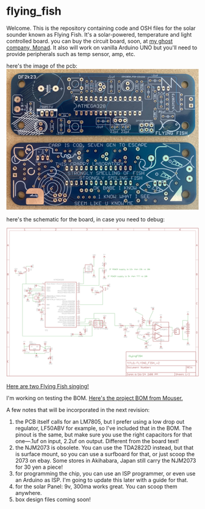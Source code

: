 # flying_fish

Welcome.  This is the repository containing code and OSH files for the solar sounder known as Flying Fish. It's a solar-powered, temperature and light controlled board. you can buy the circuit board, soon, at <a href="https://monadmonad.square.site/">my ghost company, Monad</a>. It also will work on vanilla Arduino UNO but you'll need to provide peripherals such as temp sensor, amp, etc. 

here's the image of the pcb:
<img src= "https://raw.githubusercontent.com/dfict/flying_fish/main/FlyingFish_pcb.jpg" alt="the picture of the pcb!">

here's the schematic for the board, in case you need to debug:

<img src="https://raw.githubusercontent.com/dfict/flying_fish/main/FlyingFish_schematic.png" alt="the schematic is here">

<a href="https://www.instagram.com/stories/highlights/18321952708145409/">Here are two Flying Fish singing!</a>

I'm working on testing the BOM.
<a href="https://www.mouser.com/ProjectManager/ProjectDetail.aspx?AccessID=30a4665741">Here's the project BOM from Mouser.</a>

A few notes that will be incorporated in the next revision:
1) the PCB itself calls for an LM7805, but I prefer using a low drop out regulator, LF50ABV for example, so I've included that in the BOM. The pinout is the same, but make sure you use the right capacitors for that one—.1uf on input, 2.2uf on output. Different from the board text!
2) the NJM2073 is obsolete. You can use the TDA2822D instead, but that is surface mount, so you can use a surfboard for that, or just scoop the 2073 on ebay. Some stores in Akihabara, Japan still carry the NJM2073 for 30 yen a piece!
3) for programming the chip, you can use an ISP programmer, or even use an Arduino as ISP. I'm going to update this later with a guide for that.
4) for the solar Panel: 9v, 300ma works great. You can scoop them anywhere.
5) box design files coming soon!